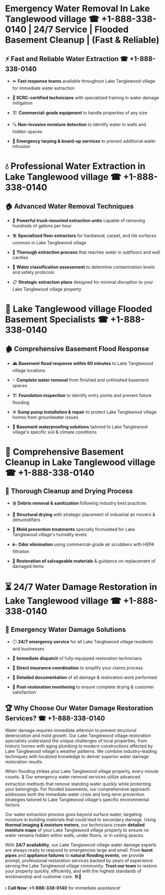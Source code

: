 # Emergency Water Removal In Lake Tanglewood village ☎ +1-888-338-0140 | 24/7 Service | Flooded Basement Cleanup | (Fast & Reliable)  

## ⚡ Fast and Reliable Water Extraction ☎ +1-888-338-0140  
- ⏩ **Fast response teams** available throughout Lake Tanglewood village for immediate water extraction  
- 🏅 **IICRC-certified technicians** with specialized training in water damage mitigation  
- 🏗️ **Commercial-grade equipment** to handle properties of any size  
- 🔍 **Non-invasive moisture detection** to identify water in walls and hidden spaces  
- 🛑 **Emergency tarping & board-up services** to prevent additional water intrusion  

# 💧 Professional Water Extraction in Lake Tanglewood village ☎ +1-888-338-0140  

## 🏠 Advanced Water Removal Techniques  
- 🚛 **Powerful truck-mounted extraction units** capable of removing hundreds of gallons per hour  
- 🛠️ **Specialized floor extractors** for hardwood, carpet, and tile surfaces common in Lake Tanglewood village  
- 📏 **Thorough extraction process** that reaches water in subfloors and wall cavities  
- 🧪 **Water classification assessment** to determine contamination levels and safety protocols  
- 📋 **Strategic extraction plans** designed for minimal disruption to your Lake Tanglewood village property  

# 🌊 Lake Tanglewood village Flooded Basement Specialists ☎ +1-888-338-0140  

## 🏚️ Comprehensive Basement Flood Response  
- 🚑 **Basement flood response within 60 minutes** to Lake Tanglewood village locations  
- 💦 **Complete water removal** from finished and unfinished basement spaces  
- 🏗️ **Foundation inspection** to identify entry points and prevent future flooding  
- ⚙️ **Sump pump installation & repair** to protect Lake Tanglewood village homes from groundwater issues  
- 🌱 **Basement waterproofing solutions** tailored to Lake Tanglewood village's specific soil & climate conditions  

# 🧹 Comprehensive Basement Cleanup in Lake Tanglewood village ☎ +1-888-338-0140  

## 🔄 Thorough Cleanup and Drying Process  
- 🗑️ **Debris removal & sanitization** following industry best practices  
- 💨 **Structural drying** with strategic placement of industrial air movers & dehumidifiers  
- 🦠 **Mold prevention treatments** specially formulated for Lake Tanglewood village's humidity levels  
- 🌬️ **Odor elimination** using commercial-grade air scrubbers with HEPA filtration  
- 🔧 **Restoration of salvageable materials** & guidance on replacement of damaged items  

# ⏳ 24/7 Water Damage Restoration in Lake Tanglewood village ☎ +1-888-338-0140  

## 🚀 Emergency Water Damage Solutions  
- 🕛 **24/7 emergency service** for all Lake Tanglewood village residents and businesses  
- 🚒 **Immediate dispatch** of fully-equipped restoration technicians  
- 🏦 **Direct insurance coordination** to simplify your claims process  
- 📜 **Detailed documentation** of all damage & restoration work performed  
- 🔎 **Post-restoration monitoring** to ensure complete drying & customer satisfaction  

## 🏆 Why Choose Our Water Damage Restoration Services? ☎ +1-888-338-0140  
Water damage requires immediate attention to prevent structural deterioration and mold growth. Our Lake Tanglewood village restoration specialists understand the unique challenges of local properties, from historic homes with aging plumbing to modern constructions affected by Lake Tanglewood village's weather patterns. We combine industry-leading techniques with localized knowledge to deliver superior water damage restoration results.  

When flooding strikes your Lake Tanglewood village property, every minute counts. ⏳ Our emergency water removal services utilize advanced extraction methods that remove standing water quickly while protecting your belongings. For flooded basements, our comprehensive approach addresses both the immediate water crisis and long-term prevention strategies tailored to Lake Tanglewood village's specific environmental factors.  

Our water extraction process goes beyond surface water, targeting moisture in building materials that could lead to secondary damage. Using **thermal imaging & moisture meters**, our technicians create **detailed moisture maps** of your Lake Tanglewood village property to ensure no water remains hidden within walls, under floors, or in ceiling spaces.  

With **24/7 availability**, our Lake Tanglewood village water damage experts are always ready to respond to emergencies large and small. From **burst pipes** and **appliance failures** to **natural flooding events**, we provide prompt, professional restoration services backed by years of experience serving the Lake Tanglewood village community. **Trust our team** to restore your property quickly, efficiently, and with the highest standards of workmanship and customer care. 🛠️💪  

📞 **Call Now: +1-888-338-0140** for immediate assistance!